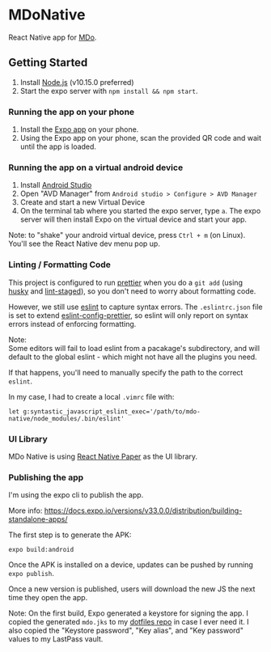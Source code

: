 # MDoNative

React Native app for [MDo](https://mdo-org.github.io/mdo/).

## Getting Started

1. Install [Node.js](https://nodejs.org/) (v10.15.0 preferred)
2. Start the expo server with `npm install && npm start`.

### Running the app on your phone

1. Install the [Expo app](https://play.google.com/store/apps/details?id=host.exp.exponent&hl=en) on your phone.
2. Using the Expo app on your phone, scan the provided QR code and wait until the app is loaded.

### Running the app on a virtual android device

1. Install [Android Studio](https://developer.android.com/studio)
2. Open "AVD Manager" from `Android studio > Configure > AVD Manager`
3. Create and start a new Virtual Device
4. On the terminal tab where you started the expo server, type `a`. The expo server will then install Expo on the virtual device and start your app.

Note: to "shake" your android virtual device, press `Ctrl + m` (on Linux). You'll see the React Native dev menu pop up.

### Linting / Formatting Code

This project is configured to run [prettier](https://github.com/prettier/prettier) when you do a `git add` (using [husky](https://www.npmjs.com/package/husky) and [lint-staged](https://www.npmjs.com/package/lint-staged)), so you don't need to worry about formatting code.

However, we still use [eslint](https://eslint.org/) to capture syntax errors. The `.eslintrc.json` file is set to extend [eslint-config-prettier](https://www.npmjs.com/package/eslint-config-prettier), so eslint will only report on syntax errors instead of enforcing formatting.

Note:  
Some editors will fail to load eslint from a pacakage's subdirectory, and will
default to the global eslint - which might not have all the plugins you need.

If that happens, you'll need to manually specify the path to the correct `eslint`.

In my case, I had to create a local `.vimrc` file with:

```
let g:syntastic_javascript_eslint_exec='/path/to/mdo-native/node_modules/.bin/eslint'
```

### UI Library

MDo Native is using [React Native Paper](https://callstack.github.io/react-native-paper/) as the UI library.

### Publishing the app

I'm using the expo cli to publish the app.

More info: https://docs.expo.io/versions/v33.0.0/distribution/building-standalone-apps/

The first step is to generate the APK:

```
expo build:android
```

Once the APK is installed on a device, updates can be pushed by running `expo publish`.

Once a new version is published, users will download the new JS the next time
they open the app.

Note: On the first build, Expo generated a keystore for signing the app. I copied
the generated `mdo.jks` to my [dotfiles repo](https://github.com/alexishevia/.dotfiles/blob/master/encrypted.sh)
in case I ever need it. I also copied the "Keystore password", "Key alias", and
"Key password" values to my LastPass vault.
